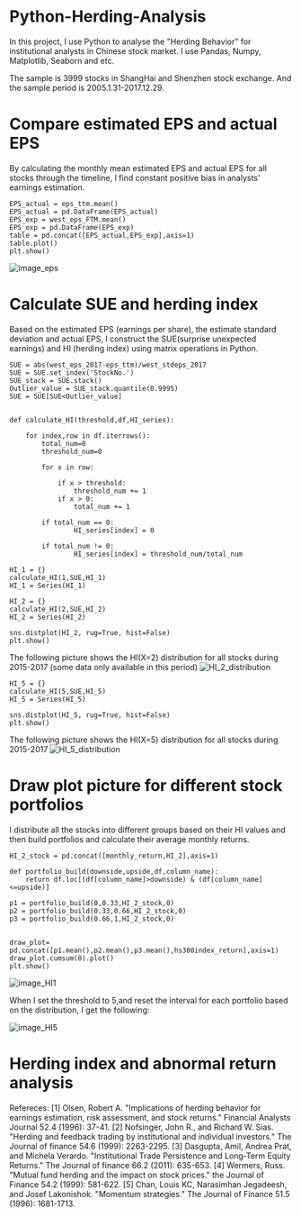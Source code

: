 # Python-Herding-Analysis

In this project, I use Python to analyse the "Herding Behavior" for institutional analysts in Chinese stock market. I use Pandas, Numpy, Matplotlib, Seaborn and etc.

The sample is 3999 stocks in ShangHai and Shenzhen stock exchange. And the sample period is 2005.1.31-2017.12.29. 

# Compare estimated EPS and actual EPS 

By calculating the monthly mean estimated EPS and actual EPS for all stocks through the timeline, I find constant positive bias in analysts' earnings estimation.

    EPS_actual = eps_ttm.mean()
    EPS_actual = pd.DataFrame(EPS_actual)
    EPS_exp = west_eps_FTM.mean()
    EPS_exp = pd.DataFrame(EPS_exp)
    table = pd.concat([EPS_actual,EPS_exp],axis=1)
    table.plot()
    plt.show()
 
![image_eps](https://github.com/YourongYe/Python-Herding-Analysis/blob/master/EPS.png)

# Calculate SUE and herding index

Based on the estimated EPS (earnings per share), the estimate standard deviation and actual EPS, I construct the SUE(surprise unexpected earnings) and HI (herding index) using 
matrix operations in Python.

    SUE = abs(west_eps_2017-eps_ttm)/west_stdeps_2017
    SUE = SUE.set_index('StockNo.')
    SUE_stack = SUE.stack()
    Outlier_value = SUE_stack.quantile(0.9995)
    SUE = SUE[SUE<Outlier_value]


    def calculate_HI(threshold,df,HI_series):
    
        for index,row in df.iterrows():
            total_num=0
            threshold_num=0

            for x in row:

                if x > threshold:
                    threshold_num += 1
                if x > 0:
                    total_num += 1

            if total_num == 0:
                    HI_series[index] = 0

            if total_num != 0:
                    HI_series[index] = threshold_num/total_num

    HI_1 = {}
    calculate_HI(1,SUE,HI_1)
    HI_1 = Series(HI_1)

    HI_2 = {}
    calculate_HI(2,SUE,HI_2)
    HI_2 = Series(HI_2)
  
    sns.distplot(HI_2, rug=True, hist=False)
    plt.show()

The following picture shows the HI(X=2) distribution for all stocks during 2015-2017 (some data only available in this period)
![HI_2_distribution](https://github.com/YourongYe/Python-Herding-Analysis/blob/master/HI_2_distribution.png)
    
    HI_5 = {}
    calculate_HI(5,SUE,HI_5)
    HI_5 = Series(HI_5)
    
    sns.distplot(HI_5, rug=True, hist=False)
    plt.show()
    
The following picture shows the HI(X=5) distribution for all stocks during 2015-2017 
![HI_5_distribution](https://github.com/YourongYe/Python-Herding-Analysis/blob/master/HI_5_distribution.png)

# Draw plot picture for different stock portfolios

I distribute all the stocks into different groups based on their HI values and then build portfolios and calculate their average monthly returns.

    HI_2_stock = pd.concat([monthly_return,HI_2],axis=1)
    
    def portfolio_build(downside,upside,df,column_name):
        return df.loc[(df[column_name]>downside) & (df[column_name]<=upside)]

    p1 = portfolio_build(0,0.33,HI_2_stock,0)
    p2 = portfolio_build(0.33,0.66,HI_2_stock,0)
    p3 = portfolio_build(0.66,1,HI_2_stock,0)
    
    
    draw_plot= pd.concat([p1.mean(),p2.mean(),p3.mean(),hs300index_return],axis=1)
    draw_plot.cumsum(0).plot()
    plt.show()
    
![image_HI1](https://github.com/YourongYe/Python-Herding-Analysis/blob/master/HI1.png)
    
When I set the threshold to 5,and reset the interval for each portfolio based on the distribution, I get the following:

![image_HI5](https://github.com/YourongYe/Python-Herding-Analysis/blob/master/HI5.png)

# Herding index and abnormal return analysis



Refereces: 
[1] Olsen, Robert A. "Implications of herding behavior for earnings estimation, risk assessment, and stock returns." Financial Analysts Journal 52.4 (1996): 37-41.
[2] Nofsinger, John R., and Richard W. Sias. "Herding and feedback trading by institutional and individual investors." The Journal of finance 54.6 (1999): 2263-2295.
[3] Dasgupta, Amil, Andrea Prat, and Michela Verardo. "Institutional Trade Persistence and Long‐Term Equity Returns." The Journal of finance 66.2 (2011): 635-653.
[4] Wermers, Russ. "Mutual fund herding and the impact on stock prices." the Journal of Finance 54.2 (1999): 581-622.
[5] Chan, Louis KC, Narasimhan Jegadeesh, and Josef Lakonishok. "Momentum strategies." The Journal of Finance 51.5 (1996): 1681-1713.
